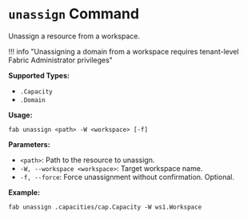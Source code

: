 # `unassign` Command

Unassign a resource from a workspace.

!!! info "Unassigning a domain from a workspace requires tenant-level Fabric Administrator privileges"

**Supported Types:**

- `.Capacity`
- `.Domain`

**Usage:**

```
fab unassign <path> -W <workspace> [-f]
```

**Parameters:**

- `<path>`: Path to the resource to unassign.
- `-W, --workspace <workspace>`: Target workspace name.
- `-f, --force`: Force unassignment without confirmation. Optional.

**Example:**

```
fab unassign .capacities/cap.Capacity -W ws1.Workspace
```

